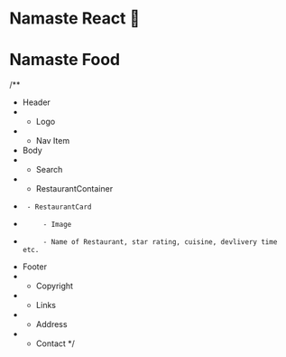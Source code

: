 # Namaste React 🚀

# Namaste Food
/**
 * Header
 *  - Logo
 *  - Nav Item
 * Body
 *  - Search
 *  - RestaurantContainer
 *      - RestaurantCard
 *          - Image
 *          - Name of Restaurant, star rating, cuisine, devlivery time etc.
 * Footer
 *  - Copyright
 *  - Links
 *  - Address
 *  - Contact
 */